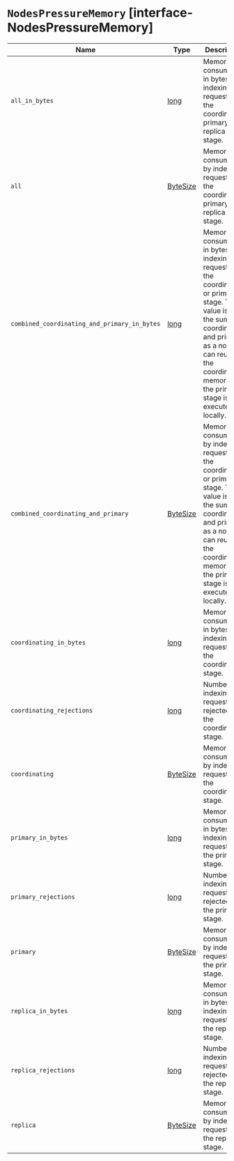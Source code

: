# `NodesPressureMemory` [interface-NodesPressureMemory]

| Name | Type | Description |
| - | - | - |
| `all_in_bytes` | [long](./long.md) | Memory consumed, in bytes, by indexing requests in the coordinating, primary, or replica stage. |
| `all` | [ByteSize](./ByteSize.md) | Memory consumed by indexing requests in the coordinating, primary, or replica stage. |
| `combined_coordinating_and_primary_in_bytes` | [long](./long.md) | Memory consumed, in bytes, by indexing requests in the coordinating or primary stage. This value is not the sum of coordinating and primary as a node can reuse the coordinating memory if the primary stage is executed locally. |
| `combined_coordinating_and_primary` | [ByteSize](./ByteSize.md) | Memory consumed by indexing requests in the coordinating or primary stage. This value is not the sum of coordinating and primary as a node can reuse the coordinating memory if the primary stage is executed locally. |
| `coordinating_in_bytes` | [long](./long.md) | Memory consumed, in bytes, by indexing requests in the coordinating stage. |
| `coordinating_rejections` | [long](./long.md) | Number of indexing requests rejected in the coordinating stage. |
| `coordinating` | [ByteSize](./ByteSize.md) | Memory consumed by indexing requests in the coordinating stage. |
| `primary_in_bytes` | [long](./long.md) | Memory consumed, in bytes, by indexing requests in the primary stage. |
| `primary_rejections` | [long](./long.md) | Number of indexing requests rejected in the primary stage. |
| `primary` | [ByteSize](./ByteSize.md) | Memory consumed by indexing requests in the primary stage. |
| `replica_in_bytes` | [long](./long.md) | Memory consumed, in bytes, by indexing requests in the replica stage. |
| `replica_rejections` | [long](./long.md) | Number of indexing requests rejected in the replica stage. |
| `replica` | [ByteSize](./ByteSize.md) | Memory consumed by indexing requests in the replica stage. |
